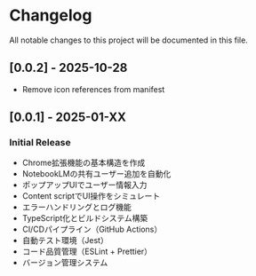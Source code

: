 # Changelog

All notable changes to this project will be documented in this file.

## [0.0.2] - 2025-10-28

- Remove icon references from manifest

## [0.0.1] - 2025-01-XX

### Initial Release
- Chrome拡張機能の基本構造を作成
- NotebookLMの共有ユーザー追加を自動化
- ポップアップUIでユーザー情報入力
- Content scriptでUI操作をシミュレート
- エラーハンドリングとログ機能
- TypeScript化とビルドシステム構築
- CI/CDパイプライン（GitHub Actions）
- 自動テスト環境（Jest）
- コード品質管理（ESLint + Prettier）
- バージョン管理システム
